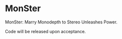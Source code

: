 # MonSter
MonSter: Marry Monodepth to Stereo Unleashes Power.

Code will be released upon acceptance.
